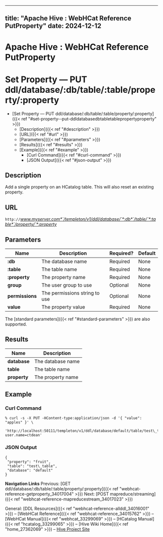 ---

title: "Apache Hive : WebHCat Reference PutProperty"
date: 2024-12-12
----------------

# Apache Hive : WebHCat Reference PutProperty

# Set Property — PUT ddl/database/:db/table/:table/property/:property

* [Set Property — PUT ddl/database/:db/table/:table/property/:property]({{< ref "#set-property--put-ddldatabasedbtabletablepropertyproperty" >}})
  + [Description]({{< ref "#description" >}})
  + [URL]({{< ref "#url" >}})
  + [Parameters]({{< ref "#parameters" >}})
  + [Results]({{< ref "#results" >}})
  + [Example]({{< ref "#example" >}})
    - [Curl Command]({{< ref "#curl-command" >}})
    - [JSON Output]({{< ref "#json-output" >}})

## Description

Add a single property on an HCatalog table. This will also reset an existing property.

## URL

`http://`*www.myserver.com*`/templeton/v1/ddl/database/`*:db*`/table/`*:table*`/property/`*:property*

## Parameters

|      Name       |          Description          | Required? | Default |
|-----------------|-------------------------------|-----------|---------|
| **:db**         | The database name             | Required  | None    |
| **:table**      | The table name                | Required  | None    |
| **:property**   | The property name             | Required  | None    |
| **group**       | The user group to use         | Optional  | None    |
| **permissions** | The permissions string to use | Optional  | None    |
| **value**       | The property value            | Required  | None    |

The [standard parameters]({{< ref "#standard-parameters" >}}) are also supported.

## Results

|     Name     |    Description    |
|--------------|-------------------|
| **database** | The database name |
| **table**    | The table name    |
| **property** | The property name |

## Example

### Curl Command

```
% curl -s -X PUT -HContent-type:application/json -d '{ "value": "apples" }' \
  'http://localhost:50111/templeton/v1/ddl/database/default/table/test\_table/property/fruit?user.name=ctdean'

```

### JSON Output

```
{
 "property": "fruit",
 "table": "test\_table",
 "database": "default"
}

```

**Navigation Links**
Previous: [GET ddl/database/:db/table/:table/property/:property]({{< ref "webhcat-reference-getproperty_34017004" >}}) Next: [POST mapreduce/streaming]({{< ref "webhcat-reference-mapreducestream_34017023" >}})

General: [DDL Resources]({{< ref "webhcat-reference-allddl_34016001" >}}) – [WebHCat Reference]({{< ref "webhcat-reference_34015762" >}}) – [WebHCat Manual]({{< ref "webhcat_33299069" >}}) – [HCatalog Manual]({{< ref "hcatalog_33299065" >}}) – [Hive Wiki Home]({{< ref "home_27362069" >}}) – [Hive Project Site](http://hive.apache.org/)

